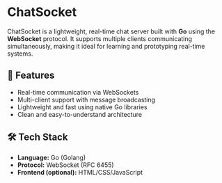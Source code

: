 # ChatSocket

ChatSocket is a lightweight, real-time chat server built with **Go** using the **WebSocket** protocol. It supports multiple clients communicating simultaneously, making it ideal for learning and prototyping real-time systems.

## 🚀 Features

- Real-time communication via WebSockets
- Multi-client support with message broadcasting
- Lightweight and fast using native Go libraries
- Clean and easy-to-understand architecture

## 🛠 Tech Stack

- **Language:** Go (Golang)
- **Protocol:** WebSocket (RFC 6455)
- **Frontend (optional):** HTML/CSS/JavaScript


